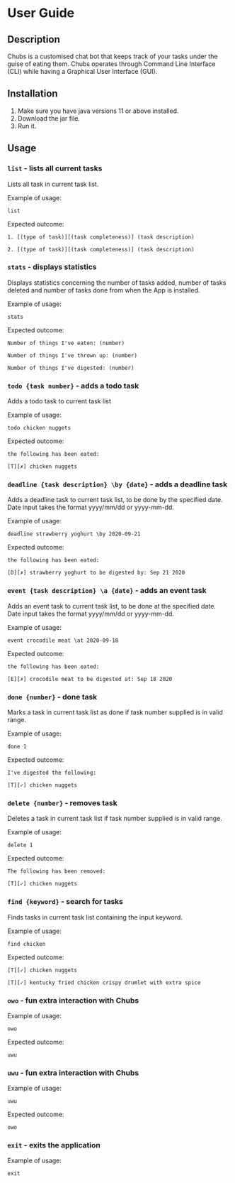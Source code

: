 # User Guide
## Description
Chubs is a customised chat bot that keeps track of your tasks under the guise of eating them. Chubs operates through
 Command Line Interface (CLI) while having a Graphical User Interface (GUI).

## Installation
1. Make sure you have java versions 11 or above installed.
2. Download the jar file.
3. Run it.

## Usage

### `list` - lists all current tasks

Lists all task in current task list.

Example of usage: 

`list`

Expected outcome:

`1. [(type of task)][(task completeness)] (task description)`

`2. [(type of task)][(task completeness)] (task description)`

### `stats` - displays statistics

Displays statistics concerning the number of tasks added, number of tasks deleted and number of tasks done from when
 the App is installed.

Example of usage: 

`stats`

Expected outcome:

`Number of things I've eaten: (number)`

`Number of things I've thrown up: (number)`

`Number of things I've digested: (number)`

### `todo {task number}` - adds a todo task

Adds a todo task to current task list

Example of usage: 

`todo chicken nuggets`

Expected outcome:

`the following has been eated:`

`[T][✗] chicken nuggets`

### `deadline {task description} \by {date}` - adds a deadline task

Adds a deadline task to current task list, to be done by the specified date.
Date input takes the format yyyy/mm/dd or yyyy-mm-dd.

Example of usage: 

`deadline strawberry yoghurt \by 2020-09-21`

Expected outcome:

`the following has been eated:`

`[D][✗] strawberry yoghurt to be digested by: Sep 21 2020`

### `event {task description} \a {date}` - adds an event task

Adds an event task to current task list, to be done at the specified date.
Date input takes the format yyyy/mm/dd or yyyy-mm-dd.

Example of usage: 

`event crocodile meat \at 2020-09-18`

Expected outcome:

`the following has been eated:`

`[E][✗] crocodile meat to be digested at: Sep 18 2020`

### `done {number}` - done task

Marks a task in current task list as done if task number supplied is in valid range.

Example of usage: 

`done 1`

Expected outcome:

`I've digested the following: `

`[T][✓] chicken nuggets`

### `delete {number}` - removes task

Deletes a task in current task list if task number supplied is in valid range.

Example of usage: 

`delete 1`

Expected outcome:

`The following has been removed:`

`[T][✓] chicken nuggets`

### `find {keyword}` - search for tasks

Finds tasks in current task list containing the input keyword.

Example of usage: 

`find chicken`

Expected outcome:

`[T][✓] chicken nuggets`

`[T][✓] kentucky fried chicken crispy drumlet with extra spice`


### `owo` - fun extra interaction with Chubs

Example of usage: 

`owo`

Expected outcome:

`uwu`

### `uwu` - fun extra interaction with Chubs

Example of usage: 

`uwu`

Expected outcome:

`owo`

### `exit` - exits the application

Example of usage: 

`exit`
